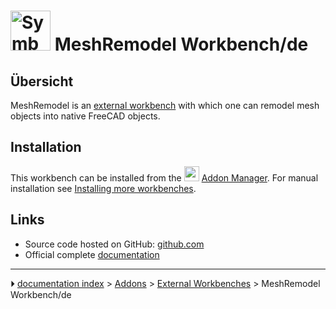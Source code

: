 # <img alt="Symbol des Arbeitsbereichs MeshRemodel" src=images/MeshRemodel_workbench_icon.svg  style="width:64px;"> MeshRemodel Workbench/de






## Übersicht

MeshRemodel is an [external workbench](External_workbenches.md) with which one can remodel mesh objects into native FreeCAD objects.

## Installation

This workbench can be installed from the <img alt="" src=images/Std_AddonMgr.svg  style="width:24px;"> [Addon Manager](Std_AddonMgr.md). For manual installation see [Installing more workbenches](Installing_more_workbenches.md).

## Links

-   Source code hosted on GitHub: [github.com](https://github.com/mwganson/MeshRemodel)
-   Official complete [documentation](https://github.com/mwganson/MeshRemodel/blob/master/README.md)



---
⏵ [documentation index](../README.md) > [Addons](Category_Addons.md) > [External Workbenches](Category_External%20Workbenches.md) > MeshRemodel Workbench/de
